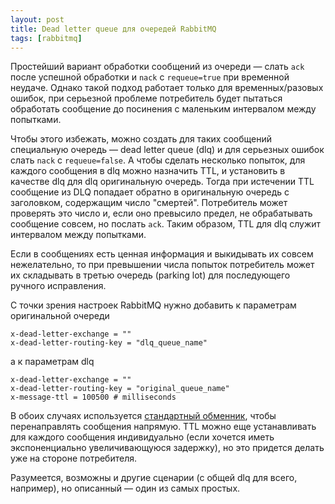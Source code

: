 ```yaml
---
layout: post
title: Dead letter queue для очередей RabbitMQ
tags: [rabbitmq]
---
```

Простейший вариант обработки сообщений из очереди — слать `ack` после успешной обработки и `nack` с `requeue=true` при временной неудаче. 
Однако такой подход работает только для временных/разовых ошибок, при серьезной проблеме потребитель будет пытаться обработать сообщение до посинения с маленьким интервалом между попытками.

Чтобы этого избежать, можно создать для таких сообщений специальную очередь — dead letter queue (dlq) и для серьезных ошибок слать `nack` с `requeue=false`. 
А чтобы сделать несколько попыток, для каждого сообщения в dlq можно назначить TTL, и установить в качестве dlq для dlq оригинальную очередь. 
Тогда при истечении TTL сообщение из DLQ попадает обратно в оригинальную очередь с заголовком, содержащим число "смертей". 
Потребитель может проверять это число и, если оно превысило предел, не обрабатывать сообщение совсем, но послать `ack`. 
Таким образом, TTL для dlq служит интервалом между попытками.

Если в сообщениях есть ценная информация и выкидывать их совсем нежелательно, то при превышении числа попыток потребитель может их складывать в третью очередь (parking lot) для последующего ручного исправления. 

С точки зрения настроек RabbitMQ нужно добавить к параметрам оригинальной очереди
```
x-dead-letter-exchange = ""
x-dead-letter-routing-key = "dlq_queue_name"
```
а к параметрам dlq 
```
x-dead-letter-exchange = ""
x-dead-letter-routing-key = "original_queue_name"
x-message-ttl = 100500 # milliseconds
```
В обоих случаях используется [стандартный обменник](/2021/02/24/routing-key-rabbitmq.html), чтобы перенаправлять сообщения напрямую. TTL можно еще устанавливать для каждого сообщения индивидуально (если хочется иметь экспоненциально увеличивающуюся задержку), но это придется делать уже на стороне потребителя.

Разумеется, возможны и другие сценарии (с общей dlq для всего, например), но описанный — один из самых простых.

